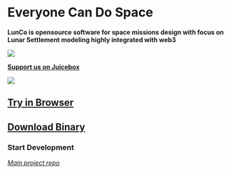 # Everyone Can Do Space

**LunCo is opensource software for space missions design with focus on Lunar Settlement modeling highly integrated with web3**

![](https://gateway.lighthouse.storage/ipfs/bafybeibtwxdybz5onr5zwqotia64lbsgju6r55nwp23bosd4mxwy25siqa)


**[Support us on Juicebox](https://juicebox.money/v2/p/763)**


![](https://gateway.lighthouse.storage/ipfs/bafybeidjpafb6zg5lalug7z5sfzvszh2erskbbdqcloejr2asex2lfg4ky)

## [Try in Browser](https://alpha.lunco.space)
## [Download Binary](https://github.com/LunCoSim/lunco-sim/releases/tag/v0.4.0-dev1)

   
### **Start Development** 

*[Main project repo](https://github.com/LunCoSim/lunco-sim)*
